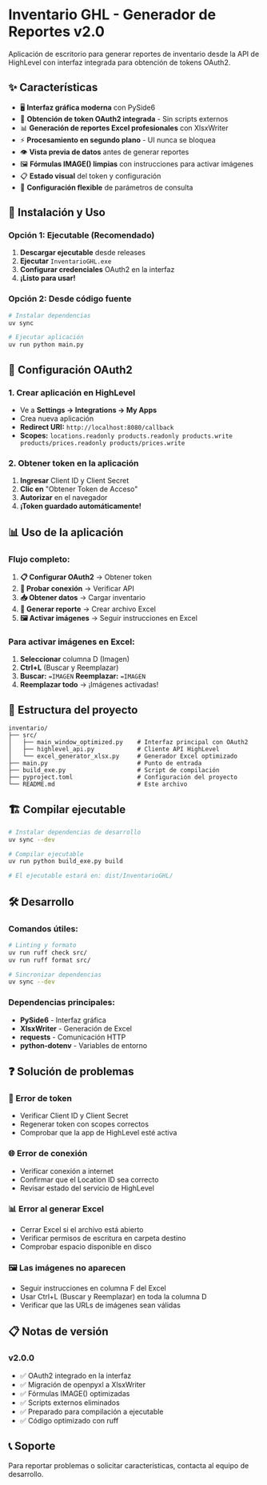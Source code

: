 # Inventario GHL - Generador de Reportes v2.0

Aplicación de escritorio para generar reportes de inventario desde la API de HighLevel con interfaz integrada para obtención de tokens OAuth2.

## ✨ Características

- 🖥️ **Interfaz gráfica moderna** con PySide6
- 🔐 **Obtención de token OAuth2 integrada** - Sin scripts externos
- 📊 **Generación de reportes Excel profesionales** con XlsxWriter  
- ⚡ **Procesamiento en segundo plano** - UI nunca se bloquea
- 👁️ **Vista previa de datos** antes de generar reportes
- 🖼️ **Fórmulas IMAGE() limpias** con instrucciones para activar imágenes
- 📋 **Estado visual** del token y configuración
- 🔄 **Configuración flexible** de parámetros de consulta

## 🚀 Instalación y Uso

### Opción 1: Ejecutable (Recomendado)

1. **Descargar ejecutable** desde releases
2. **Ejecutar** `InventarioGHL.exe`
3. **Configurar credenciales** OAuth2 en la interfaz
4. **¡Listo para usar!**

### Opción 2: Desde código fuente

```bash
# Instalar dependencias
uv sync

# Ejecutar aplicación
uv run python main.py
```

## 🔧 Configuración OAuth2

### 1. Crear aplicación en HighLevel
- Ve a **Settings → Integrations → My Apps**
- Crea nueva aplicación
- **Redirect URI:** `http://localhost:8080/callback`  
- **Scopes:** `locations.readonly products.readonly products.write products/prices.readonly products/prices.write`

### 2. Obtener token en la aplicación
1. **Ingresar** Client ID y Client Secret
2. **Clic en** "Obtener Token de Acceso"
3. **Autorizar** en el navegador
4. **¡Token guardado automáticamente!**

## 📊 Uso de la aplicación

### Flujo completo:
1. **📋 Configurar OAuth2** → Obtener token
2. **🔌 Probar conexión** → Verificar API
3. **📥 Obtener datos** → Cargar inventario  
4. **📑 Generar reporte** → Crear archivo Excel
5. **🖼️ Activar imágenes** → Seguir instrucciones en Excel

### Para activar imágenes en Excel:
1. **Seleccionar** columna D (Imagen)
2. **Ctrl+L** (Buscar y Reemplazar)
3. **Buscar:** `=IMAGEN` **Reemplazar:** `=IMAGEN`
4. **Reemplazar todo** → ¡Imágenes activadas!

## 📁 Estructura del proyecto

```
inventario/
├── src/
│   ├── main_window_optimized.py    # Interfaz principal con OAuth2
│   ├── highlevel_api.py            # Cliente API HighLevel  
│   └── excel_generator_xlsx.py     # Generador Excel optimizado
├── main.py                         # Punto de entrada
├── build_exe.py                    # Script de compilación
├── pyproject.toml                  # Configuración del proyecto
└── README.md                       # Este archivo
```

## 🏗️ Compilar ejecutable

```bash
# Instalar dependencias de desarrollo  
uv sync --dev

# Compilar ejecutable
uv run python build_exe.py build

# El ejecutable estará en: dist/InventarioGHL/
```

## 🛠️ Desarrollo

### Comandos útiles:
```bash
# Linting y formato
uv run ruff check src/
uv run ruff format src/

# Sincronizar dependencias
uv sync --dev
```

### Dependencias principales:
- **PySide6** - Interfaz gráfica
- **XlsxWriter** - Generación de Excel  
- **requests** - Comunicación HTTP
- **python-dotenv** - Variables de entorno

## ❓ Solución de problemas

### 🔐 Error de token
- Verificar Client ID y Client Secret
- Regenerar token con scopes correctos
- Comprobar que la app de HighLevel esté activa

### 🌐 Error de conexión
- Verificar conexión a internet
- Confirmar que el Location ID sea correcto
- Revisar estado del servicio de HighLevel

### 📊 Error al generar Excel
- Cerrar Excel si el archivo está abierto
- Verificar permisos de escritura en carpeta destino
- Comprobar espacio disponible en disco

### 🖼️ Las imágenes no aparecen
- Seguir instrucciones en columna F del Excel
- Usar Ctrl+L (Buscar y Reemplazar) en toda la columna D
- Verificar que las URLs de imágenes sean válidas

## 📋 Notas de versión

### v2.0.0
- ✅ OAuth2 integrado en la interfaz
- ✅ Migración de openpyxl a XlsxWriter
- ✅ Fórmulas IMAGE() optimizadas 
- ✅ Scripts externos eliminados
- ✅ Preparado para compilación a ejecutable
- ✅ Código optimizado con ruff

## 📞 Soporte

Para reportar problemas o solicitar características, contacta al equipo de desarrollo.